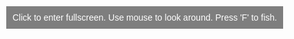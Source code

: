 <!DOCTYPE html>
<html lang="en">
<head>
    <meta charset="UTF-8">
    <meta name="viewport" content="width=device-width, initial-scale=1.0">
    <title>Fishing Game</title>
    <script src="https://cdnjs.cloudflare.com/ajax/libs/three.js/r128/three.min.js"></script>
    <script src="https://cdn.jsdelivr.net/npm/three/examples/js/controls/PointerLockControls.js"></script>
    <style>
        body { margin: 0; overflow: hidden; font-family: Arial, sans-serif; }
        #info { position: absolute; top: 10px; left: 10px; color: white; background: rgba(0, 0, 0, 0.5); padding: 10px; }
    </style>
</head>
<body>
    <div id="info">Click to enter fullscreen. Use mouse to look around. Press 'F' to fish.</div>
    <script>
        let scene, camera, renderer, controls;
        let lake, rod, npc;
        let fish = [];
        let caughtFish = [];

        function init() {
            // Scene setup
            scene = new THREE.Scene();
            camera = new THREE.PerspectiveCamera(75, window.innerWidth / window.innerHeight, 0.1, 1000);
            renderer = new THREE.WebGLRenderer();
            renderer.setSize(window.innerWidth, window.innerHeight);
            document.body.appendChild(renderer.domElement);

            // Controls (First-person)
            controls = new THREE.PointerLockControls(camera, document.body);
            document.body.onclick = () => controls.lock();

            // Ground
            let groundGeometry = new THREE.PlaneGeometry(50, 50);
            let groundMaterial = new THREE.MeshBasicMaterial({ color: 0x228B22 });
            let ground = new THREE.Mesh(groundGeometry, groundMaterial);
            ground.rotation.x = -Math.PI / 2;
            scene.add(ground);

            // Lake
            let lakeGeometry = new THREE.CircleGeometry(10, 32);
            let lakeMaterial = new THREE.MeshBasicMaterial({ color: 0x1E90FF });
            lake = new THREE.Mesh(lakeGeometry, lakeMaterial);
            lake.rotation.x = -Math.PI / 2;
            lake.position.set(0, 0.01, 0);
            scene.add(lake);

            // Fishing Rod
            let rodGeometry = new THREE.CylinderGeometry(0.1, 0.1, 2);
            let rodMaterial = new THREE.MeshBasicMaterial({ color: 0x8B4513 });
            rod = new THREE.Mesh(rodGeometry, rodMaterial);
            rod.position.set(0.5, -1, -1);
            camera.add(rod);
            scene.add(camera);

            // NPC (Fish Seller)
            let npcGeometry = new THREE.BoxGeometry(1, 2, 1);
            let npcMaterial = new THREE.MeshBasicMaterial({ color: 0xFFD700 });
            npc = new THREE.Mesh(npcGeometry, npcMaterial);
            npc.position.set(5, 1, 5);
            scene.add(npc);

            // Spawn Fish
            spawnFish();

            // Animation Loop
            animate();
        }

        function spawnFish() {
            for (let i = 0; i < 10; i++) {
                let fishGeometry = new THREE.SphereGeometry(0.3, 16, 16);
                let fishMaterial = new THREE.MeshBasicMaterial({ color: Math.random() > 0.8 ? 0xff0000 : 0xffffff });
                let newFish = new THREE.Mesh(fishGeometry, fishMaterial);

                let x = (Math.random() * 8) - 4;
                let z = (Math.random() * 8) - 4;
                newFish.position.set(x, 0.2, z);
                fish.push(newFish);
                lake.add(newFish);
            }
        }

        function catchFish() {
            let caught = fish.pop();
            if (caught) {
                caughtFish.push(caught);
                lake.remove(caught);
                alert(`You caught a ${caught.material.color.getHex() === 0xff0000 ? 'CHEAT FISH' : 'Normal Fish'}!`);
            } else {
                alert('No fish left!');
            }
        }

        function sellFish() {
            let earnings = 0;
            caughtFish.forEach(f => {
                earnings += f.material.color.getHex() === 0xff0000 ? 500 : 100;
            });
            alert(`You sold your fish for $${earnings}!`);
            caughtFish = [];
        }

        function animate() {
            requestAnimationFrame(animate);
            renderer.render(scene, camera);
        }

        // Fishing event
        document.addEventListener('keydown', (event) => {
            if (event.code === 'KeyF') catchFish();
        });

        // Sell fish when near NPC
        document.addEventListener('keydown', (event) => {
            if (event.code === 'KeyE') sellFish();
        });

        // Resize handler
        window.addEventListener('resize', () => {
            renderer.setSize(window.innerWidth, window.innerHeight);
            camera.aspect = window.innerWidth / window.innerHeight;
            camera.updateProjectionMatrix();
        });

        init();
    </script>
</body>
</html>
